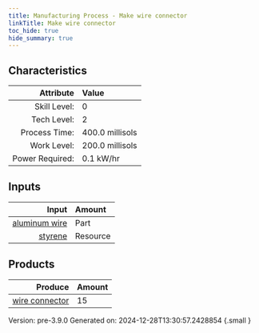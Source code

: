 ```yaml
---
title: Manufacturing Process - Make wire connector
linkTitle: Make wire connector
toc_hide: true
hide_summary: true
---
```



## Characteristics

| Attribute      | Value |
|--------:|:------|
|Skill Level:|0|
|Tech Level:|2|
|Process Time:|400.0 millisols|
|Work Level:|200.0 millisols|
|Power Required:|0.1 kW/hr|

## Inputs

| Input      | Amount |
|--------:|:------|
|[aluminum wire](/docs/definitions/part/aluminum-wire)|Part|1|
|[styrene](/docs/definitions/resource/styrene)|Resource|0.5 kg|

## Products


| Produce      | Amount |
|--------:|:------|
|[wire connector](/docs/definitions/part/wire-connector)|15|


Version: pre-3.9.0 Generated on: 2024-12-28T13:30:57.2428854
{.small }

